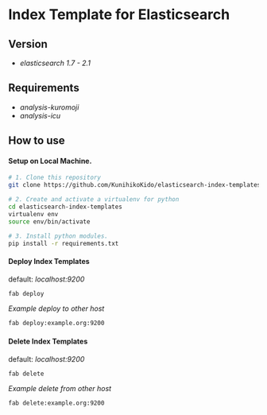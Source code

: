 # Index Template for Elasticsearch

## Version
* _elasticsearch 1.7 - 2.1_

## Requirements

* _analysis-kuromoji_
* _analysis-icu_

## How to use

#### Setup on Local Machine.

```bash
# 1. Clone this repository
git clone https://github.com/KunihikoKido/elasticsearch-index-templates.git

# 2. Create and activate a virtualenv for python
cd elasticsearch-index-templates
virtualenv env
source env/bin/activate

# 3. Install python modules.
pip install -r requirements.txt
```

#### Deploy Index Templates
default: _localhost:9200_

```bash
fab deploy
```

_Example deploy to other host_
```bash
fab deploy:example.org:9200
```

#### Delete Index Templates
default: _localhost:9200_

```bash
fab delete
```

_Example delete from other host_
```bash
fab delete:example.org:9200
```
